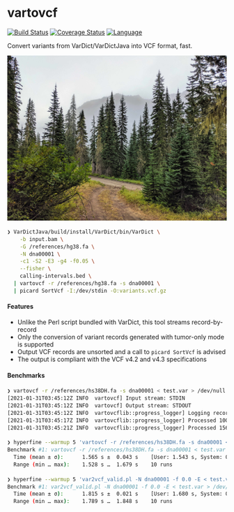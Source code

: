 # vartovcf

[![Build Status](https://github.com/clintval/vartovcf/workflows/CI/badge.svg)](https://github.com/clintval/vartovcf/actions)
[![Coverage Status](https://coveralls.io/repos/github/clintval/vartovcf/badge.svg?branch=main)](https://coveralls.io/github/clintval/vartovcf?branch=main)
[![Language](https://img.shields.io/badge/language-rust-a72144.svg)](https://www.rust-lang.org/)

Convert variants from VarDict/VarDictJava into VCF format, fast.

![The Pacific Northwest - Fish Lake](docs/cover.jpg)

```bash
❯ VarDictJava/build/install/VarDict/bin/VarDict \
    -b input.bam \
    -G /references/hg38.fa \
    -N dna00001 \
    -c1 -S2 -E3 -g4 -f0.05 \
    --fisher \
    calling-intervals.bed \
  | vartovcf -r /references/hg38.fa -s dna00001 \
  | picard SortVcf -I:/dev/stdin -O:variants.vcf.gz
```

#### Features

- Unlike the Perl script bundled with VarDict, this tool streams record-by-record
- Only the conversion of variant records generated with tumor-only mode is supported
- Output VCF records are unsorted and a call to `picard SortVcf` is advised
- The output is compliant with the VCF v4.2 and v4.3 specifications

#### Benchmarks

```bash
❯ vartovcf -r /references/hs38DH.fa -s dna00001 < test.var > /dev/null
[2021-01-31T03:45:12Z INFO  vartovcf] Input stream: STDIN
[2021-01-31T03:45:12Z INFO  vartovcf] Output stream: STDOUT
[2021-01-31T03:45:12Z INFO  vartovcflib::progress_logger] Logging records started at: 2021-01-30 22:45:12.
[2021-01-31T03:45:17Z INFO  vartovcflib::progress_logger] Processed 100000 variant records. Elapsed time: 00:00:05. Time of last 100000 variant records: 00:00:05
[2021-01-31T03:45:21Z INFO  vartovcflib::progress_logger] Processed 156471 variant records. Elapsed time: 00:00:08. Time of last 56471 variant records: 00:00:03

❯ hyperfine --warmup 5 'vartovcf -r /references/hs38DH.fa -s dna00001 < test.var > /dev/null'
Benchmark #1: vartovcf -r /references/hs38DH.fa -s dna00001 < test.var > /dev/null
  Time (mean ± σ):      1.565 s ±  0.043 s    [User: 1.543 s, System: 0.019 s]
  Range (min … max):    1.528 s …  1.679 s    10 runs

❯ hyperfine --warmup 5 'var2vcf_valid.pl -N dna00001 -f 0.0 -E < test.var > /dev/null'
Benchmark #1: var2vcf_valid.pl -N dna00001 -f 0.0 -E < test.var > /dev/null
  Time (mean ± σ):      1.815 s ±  0.021 s    [User: 1.680 s, System: 0.128 s]
  Range (min … max):    1.789 s …  1.848 s    10 runs
```
